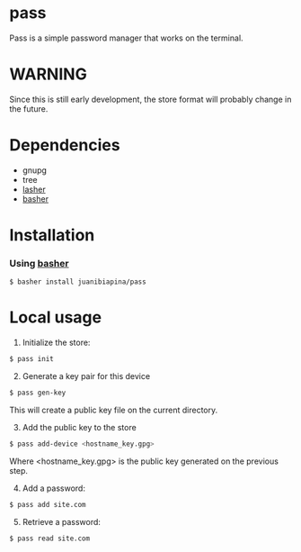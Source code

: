 # pass

Pass is a simple password manager that works on the terminal.

# WARNING

Since this is still early development, the store format will probably change in the future.

# Dependencies

- gnupg
- tree
- [lasher](https://github.com/basherpm/lasher)
- [basher](https://github.com/basherpm/basher)

# Installation

### Using [basher](https://github.com/basherpm/basher)

```
$ basher install juanibiapina/pass
```

# Local usage

1. Initialize the store:

  ```sh
  $ pass init
  ```

2. Generate a key pair for this device

  ```sh
  $ pass gen-key
  ```

  This will create a public key file on the current directory.

3. Add the public key to the store

  ```sh
  $ pass add-device <hostname_key.gpg>
  ```

  Where \<hostname_key.gpg\> is the public key generated on the previous step.

4. Add a password:

  ```sh
  $ pass add site.com
  ```

5. Retrieve a password:

  ```sh
  $ pass read site.com
  ```
